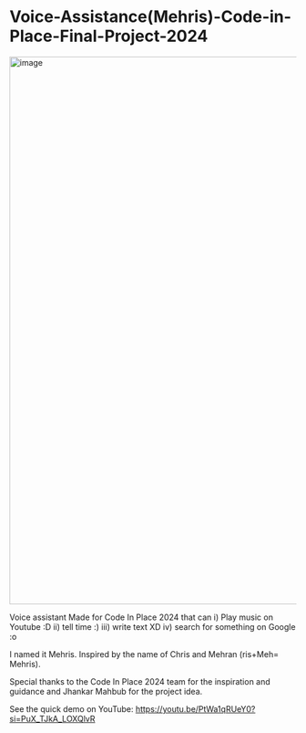 # Voice-Assistance(Mehris)-Code-in-Place-Final-Project-2024
<img width="960" alt="image" src="https://github.com/shakhawathossain07/Voice-Assistance-Code-in-Place-Final-Project-/assets/109748582/779e5ea1-ac33-427d-9295-4cfe8a621975">

Voice assistant Made for Code In Place 2024 that can 
i) Play music on Youtube :D
ii) tell time :)
iii) write text XD 
iv) search for something on Google :o

I named it Mehris. Inspired by the name of Chris and Mehran (ris+Meh= Mehris).

Special thanks to the Code In Place 2024 team for the inspiration and guidance and Jhankar Mahbub for the project idea.

See the quick demo on YouTube: https://youtu.be/PtWa1qRUeY0?si=PuX_TJkA_LOXQlvR
